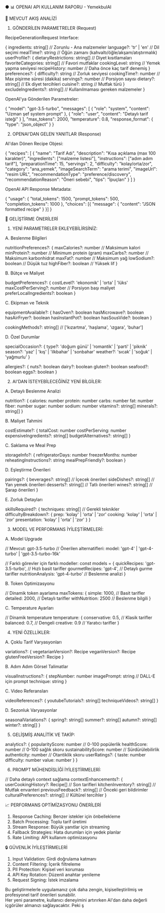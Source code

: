 ● 📊 OPENAI API KULLANIM RAPORU - YemekbulAI

🔄 MEVCUT AKIŞ ANALİZİ

1. GÖNDERİLEN PARAMETRELER (Request)

RecipeGenerationRequest Interface:

{ ingredients: string[] // Zorunlu - Ana malzemeler language?: 'tr' | 'en' // Dil seçimi mealTime?:
string // Öğün zamanı (kahvaltı/öğle/akşam/atıştırmalık) userProfile?: { dietaryRestrictions:
string[] // Diyet kısıtlamaları favoriteCategories: string[] // Favori mutfaklar cookingLevel:
string // Yemek yapma seviyesi recipeHistory: number // Daha önce kaç tarif denemiş } preferences?:
{ difficulty?: string // Zorluk seviyesi cookingTime?: number // Max pişirme süresi (dakika)
servings?: number // Porsiyon sayısı dietary?: string[] // Ek diyet tercihleri cuisine?: string //
Mutfak türü } excludeIngredients?: string[] // Kullanılmaması gereken malzemeler }

OpenAI'ya Gönderilen Parametreler:

{ "model": "gpt-3.5-turbo", "messages": [ { "role": "system", "content": "Uzman şef system prompt"
}, { "role": "user", "content": "Detaylı tarif isteği" } ], "max_tokens": 2000, "temperature": 0.8,
"response_format": { "type": "json_object" } }

2. OPENAI'DAN GELEN YANITLAR (Response)

AI'dan Dönen Recipe Objesi:

{ "recipes": [ { "name": "Tarif Adı", "description": "Kısa açıklama (max 100 karakter)",
"ingredients": ["malzeme listesi"], "instructions": ["adım adım tarif"], "preparationTime": 15,
"servings": 2, "difficulty": "kolay/orta/zor", "category": "ana_yemek", "imageSearchTerm": "arama
terimi", "imageUrl": "resim URL", "recommendationType": "preference/discovery",
"recommendationReason": "Öneri sebebi", "tips": "İpuçları" } ] }

OpenAI API Response Metadata:

{ "usage": { "total_tokens": 1500, "prompt_tokens": 500, "completion_tokens": 1000 }, "choices": [{
"message": { "content": "JSON formatted recipe" } }] }

🚀 GELİŞTİRME ÖNERİLERİ

1. YENİ PARAMETRELER EKLEYEBİLİRSİNİZ:

A. Beslenme Bilgileri

nutritionPreferences?: { maxCalories?: number // Maksimum kalori minProtein?: number // Minimum
protein (gram) maxCarbs?: number // Maksimum karbonhidrat maxFat?: number // Maksimum yağ
lowSodium?: boolean // Düşük tuz highFiber?: boolean // Yüksek lif }

B. Bütçe ve Maliyet

budgetPreferences?: { costLevel?: 'ekonomik' | 'orta' | 'lüks' maxCostPerServing?: number //
Porsiyon başı maliyet preferLocalIngredients?: boolean }

C. Ekipman ve Teknik

equipmentAvailable?: { hasOven?: boolean hasMicrowave?: boolean hasAirFryer?: boolean
hasInstantPot?: boolean hasSousVide?: boolean }

cookingMethods?: string[] // ['kızartma', 'haşlama', 'ızgara', 'buhar']

D. Özel Durumlar

specialOccasion?: { type?: 'doğum günü' | 'romantik' | 'parti' | 'piknik' season?: 'yaz' | 'kış' |
'ilkbahar' | 'sonbahar' weather?: 'sıcak' | 'soğuk' | 'yağmurlu' }

allergies?: { nuts?: boolean dairy?: boolean gluten?: boolean seafood?: boolean eggs?: boolean }

2. AI'DAN İSTEYEBİLECEĞİNİZ YENİ BİLGİLER:

A. Detaylı Beslenme Analizi

nutrition?: { calories: number protein: number carbs: number fat: number fiber: number sugar: number
sodium: number vitamins?: string[] minerals?: string[] }

B. Maliyet Tahmini

costEstimate?: { totalCost: number costPerServing: number expensiveIngredients?: string[]
budgetAlternatives?: string[] }

C. Saklama ve Meal Prep

storageInfo?: { refrigeratorDays: number freezerMonths: number reheatingInstructions?: string
mealPrepFriendly?: boolean }

D. Eşleştirme Önerileri

pairings?: { beverages?: string[] // İçecek önerileri sideDishes?: string[] // Yan yemek önerileri
desserts?: string[] // Tatlı önerileri wines?: string[] // Şarap önerileri }

E. Zorluk Detayları

skillsRequired?: { techniques: string[] // Gerekli teknikler difficultyBreakdown?: { prep: 'kolay' |
'orta' | 'zor' cooking: 'kolay' | 'orta' | 'zor' presentation: 'kolay' | 'orta' | 'zor' } }

3. MODEL VE PERFORMANS İYİLEŞTİRMELERİ:

A. Model Upgrade

// Mevcut: gpt-3.5-turbo // Önerilen alternatifleri: model: 'gpt-4' | 'gpt-4-turbo' |
'gpt-3.5-turbo-16k'

// Farklı görevler için farklı modeller: const models = { quickRecipes: 'gpt-3.5-turbo', // Hızlı
basit tarifler gourmetRecipes: 'gpt-4', // Detaylı gurme tarifler nutritionAnalysis: 'gpt-4-turbo'
// Beslenme analizi }

B. Token Optimizasyonu

// Dinamik token ayarlama maxTokens: { simple: 1000, // Basit tarifler detailed: 2000, // Detaylı
tarifler withNutrition: 2500 // Beslenme bilgili }

C. Temperature Ayarları

// Dinamik temperature temperature: { conservative: 0.5, // Klasik tarifler balanced: 0.7, //
Dengeli creative: 0.9 // Yaratıcı tarifler }

4. YENİ ÖZELLİKLER:

A. Çoklu Tarif Varyasyonları

variations?: { vegetarianVersion?: Recipe veganVersion?: Recipe glutenFreeVersion?: Recipe }

B. Adım Adım Görsel Talimatlar

visualInstructions?: { stepNumber: number imagePrompt: string // DALL-E için prompt technique:
string }

C. Video Referansları

videoReferences?: { youtubeTutorials?: string[] techniqueVideos?: string[] }

D. Sezonluk Varyasyonlar

seasonalVariations?: { spring?: string[] summer?: string[] autumn?: string[] winter?: string[] }

5. GELİŞMİŞ ANALİTİK VE TAKİP:

analytics?: { popularityScore: number // 0-100 popülerlik healthScore: number // 0-100 sağlık skoru
sustainabilityScore: number // Sürdürülebilirlik authenticity: number // Otantiklik skoru
userRatings?: { taste: number difficulty: number value: number } }

6. PROMPT MÜHENDİSLİĞİ İYİLEŞTİRMELERİ:

// Daha detaylı context sağlama contextEnhancements?: { userCookingHistory?: Recipe[] // Son
tarifleri kitchenInventory?: string[] // Mutfak envanteri previousFeedback?: string[] // Önceki geri
bildirimler culturalPreferences?: string[] // Kültürel tercihler }

📈 PERFORMANS OPTİMİZASYONU ÖNERİLERİ

1. Response Caching: Benzer istekler için önbellekleme
2. Batch Processing: Toplu tarif üretimi
3. Stream Response: Büyük yanıtlar için streaming
4. Fallback Strategies: Hata durumları için yedek planlar
5. Rate Limiting: API kullanım optimizasyonu

🔒 GÜVENLİK İYİLEŞTİRMELERİ

1. Input Validation: Girdi doğrulama katmanı
2. Content Filtering: İçerik filtreleme
3. PII Protection: Kişisel veri koruması
4. API Key Rotation: Düzenli anahtar yenileme
5. Request Signing: İstek imzalama

Bu geliştirmelerle uygulamanız çok daha zengin, kişiselleştirilmiş ve profesyonel tarif önerileri
sunabilir.  
 Her yeni parametre, kullanıcı deneyimini artırırken AI'dan daha değerli içgörüler almanızı
sağlayacaktır. Peki ş
